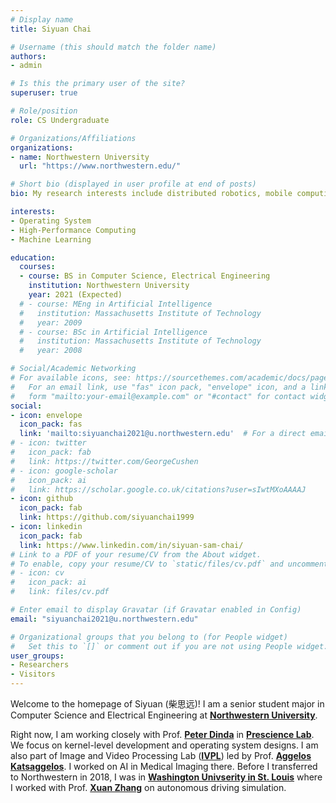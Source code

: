 ```yaml
---
# Display name
title: Siyuan Chai

# Username (this should match the folder name)
authors:
- admin

# Is this the primary user of the site?
superuser: true

# Role/position
role: CS Undergraduate

# Organizations/Affiliations
organizations:
- name: Northwestern University
  url: "https://www.northwestern.edu/"

# Short bio (displayed in user profile at end of posts)
bio: My research interests include distributed robotics, mobile computing and programmable matter.

interests:
- Operating System
- High-Performance Computing
- Machine Learning

education:
  courses:
  - course: BS in Computer Science, Electrical Engineering
    institution: Northwestern University
    year: 2021 (Expected)
  # - course: MEng in Artificial Intelligence
  #   institution: Massachusetts Institute of Technology
  #   year: 2009
  # - course: BSc in Artificial Intelligence
  #   institution: Massachusetts Institute of Technology
  #   year: 2008

# Social/Academic Networking
# For available icons, see: https://sourcethemes.com/academic/docs/page-builder/#icons
#   For an email link, use "fas" icon pack, "envelope" icon, and a link in the
#   form "mailto:your-email@example.com" or "#contact" for contact widget.
social:
- icon: envelope
  icon_pack: fas
  link: 'mailto:siyuanchai2021@u.northwestern.edu'  # For a direct email link, use "mailto:test@example.org".
# - icon: twitter
#   icon_pack: fab
#   link: https://twitter.com/GeorgeCushen
# - icon: google-scholar
#   icon_pack: ai
#   link: https://scholar.google.co.uk/citations?user=sIwtMXoAAAAJ
- icon: github
  icon_pack: fab
  link: https://github.com/siyuanchai1999
- icon: linkedin
  icon_pack: fab
  link: https://www.linkedin.com/in/siyuan-sam-chai/
# Link to a PDF of your resume/CV from the About widget.
# To enable, copy your resume/CV to `static/files/cv.pdf` and uncomment the lines below.
# - icon: cv
#   icon_pack: ai
#   link: files/cv.pdf

# Enter email to display Gravatar (if Gravatar enabled in Config)
email: "siyuanchai2021@u.northwestern.edu"

# Organizational groups that you belong to (for People widget)
#   Set this to `[]` or comment out if you are not using People widget.
user_groups:
- Researchers
- Visitors
---
```


Welcome to the homepage of Siyuan (柴思远)! I am a senior student major in Computer Science and Electrical Engineering at [<b>Northwestern University</b>](https://www.northwestern.edu/). 

Right now, I am working closely with Prof. [<b>Peter Dinda</b>](http://pdinda.org/) in [<b>Prescience Lab</b>](http://plab.cs.northwestern.edu/). We focus on kernel-level development and operating system designs. I am also part of Image and Video Processing Lab ([<b>IVPL</b>](https://ivpl.northwestern.edu/)) led by Prof. [<b>Aggelos Katsaggelos</b>](https://ivpl.northwestern.edu/people/current-members/aggelos-katsaggelos/). I worked on AI in Medical Imaging there. Before I transferred to Northwestern in 2018, I was in [<b>Washington Univserity in St. Louis</b>](https://wustl.edu/) where I worked with Prof. [<b>Xuan Zhang</b>](https://xzgroup.wustl.edu/people/xuan-silvia-zhang/) on autonomous driving simulation. 